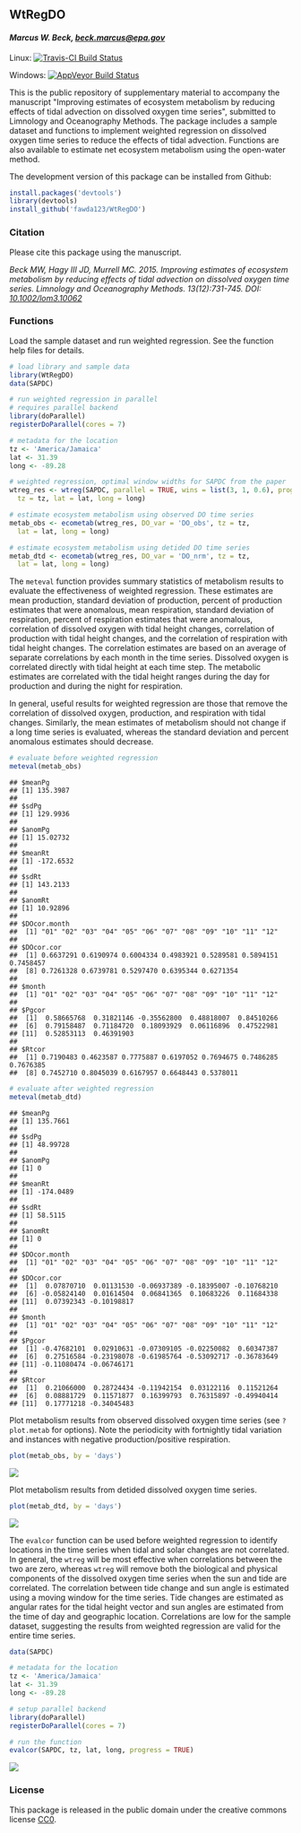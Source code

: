 
## WtRegDO

#### *Marcus W. Beck, beck.marcus@epa.gov*

Linux: [![Travis-CI Build Status](https://travis-ci.org/fawda123/WtRegDO.svg?branch=master)](https://travis-ci.org/fawda123/WtRegDO)

Windows: [![AppVeyor Build Status](https://ci.appveyor.com/api/projects/status/github/fawda123/WtRegDO?branch=master)](https://ci.appveyor.com/project/fawda123/WtRegDO)

This is the public repository of supplementary material to accompany the manuscript "Improving estimates of ecosystem metabolism by reducing effects of tidal advection on dissolved oxygen time series", submitted to Limnology and Oceanography Methods.  The package includes a sample dataset and functions to implement weighted regression on dissolved oxygen time series to reduce the effects of tidal advection.  Functions are also available to estimate net ecosystem metabolism using the open-water method.  

The development version of this package can be installed from Github:


```r
install.packages('devtools')
library(devtools)
install_github('fawda123/WtRegDO')
```

### Citation

Please cite this package using the manuscript.

*Beck MW, Hagy III JD, Murrell MC. 2015. Improving estimates of ecosystem metabolism by reducing effects of tidal advection on dissolved oxygen time series. Limnology and Oceanography Methods. 13(12):731-745. DOI: [10.1002/lom3.10062](http://onlinelibrary.wiley.com/doi/10.1002/lom3.10062/abstract)*

### Functions

Load the sample dataset and run weighted regression.  See the function help files for details.


```r
# load library and sample data
library(WtRegDO)
data(SAPDC)

# run weighted regression in parallel
# requires parallel backend
library(doParallel)
registerDoParallel(cores = 7)

# metadata for the location
tz <- 'America/Jamaica'
lat <- 31.39
long <- -89.28

# weighted regression, optimal window widths for SAPDC from the paper
wtreg_res <- wtreg(SAPDC, parallel = TRUE, wins = list(3, 1, 0.6), progress = TRUE, 
  tz = tz, lat = lat, long = long)

# estimate ecosystem metabolism using observed DO time series
metab_obs <- ecometab(wtreg_res, DO_var = 'DO_obs', tz = tz, 
  lat = lat, long = long)

# estimate ecosystem metabolism using detided DO time series
metab_dtd <- ecometab(wtreg_res, DO_var = 'DO_nrm', tz = tz, 
  lat = lat, long = long)
```

The `meteval` function provides summary statistics of metabolism results to evaluate the effectiveness of weighted regression.  These estimates are mean production, standard deviation of production, percent of production estimates that were anomalous, mean respiration, standard deviation of respiration, percent of respiration estimates that were anomalous, correlation of dissolved oxygen with tidal height changes, correlation of production with tidal height changes, and the correlation of respiration with tidal height changes.  The correlation estimates are based on an average of separate correlations by each month in the time series.  Dissolved oxygen is correlated directly with tidal height at each time step.  The metabolic estimates are correlated with the tidal height ranges during the day for production and during the night for respiration.  

In general, useful results for weighted regression are those that remove the correlation of dissolved oxygen, production, and respiration with tidal changes.  Similarly, the mean estimates of metabolism should not change if a long time series is evaluated, whereas the standard deviation and percent anomalous estimates should decrease.



```r
# evaluate before weighted regression
meteval(metab_obs)
```

```
## $meanPg
## [1] 135.3987
## 
## $sdPg
## [1] 129.9936
## 
## $anomPg
## [1] 15.02732
## 
## $meanRt
## [1] -172.6532
## 
## $sdRt
## [1] 143.2133
## 
## $anomRt
## [1] 10.92896
## 
## $DOcor.month
##  [1] "01" "02" "03" "04" "05" "06" "07" "08" "09" "10" "11" "12"
## 
## $DOcor.cor
##  [1] 0.6637291 0.6190974 0.6004334 0.4983921 0.5289581 0.5894151 0.7458457
##  [8] 0.7261328 0.6739781 0.5297470 0.6395344 0.6271354
## 
## $month
##  [1] "01" "02" "03" "04" "05" "06" "07" "08" "09" "10" "11" "12"
## 
## $Pgcor
##  [1]  0.58665768  0.31821146 -0.35562800  0.48818007  0.84510266
##  [6]  0.79158487  0.71184720  0.18093929  0.06116896  0.47522981
## [11]  0.52853113  0.46391903
## 
## $Rtcor
##  [1] 0.7190483 0.4623587 0.7775887 0.6197052 0.7694675 0.7486285 0.7676385
##  [8] 0.7452710 0.8045039 0.6167957 0.6648443 0.5378011
```

```r
# evaluate after weighted regression
meteval(metab_dtd)
```

```
## $meanPg
## [1] 135.7661
## 
## $sdPg
## [1] 48.99728
## 
## $anomPg
## [1] 0
## 
## $meanRt
## [1] -174.0489
## 
## $sdRt
## [1] 58.5115
## 
## $anomRt
## [1] 0
## 
## $DOcor.month
##  [1] "01" "02" "03" "04" "05" "06" "07" "08" "09" "10" "11" "12"
## 
## $DOcor.cor
##  [1]  0.07870710  0.01131530 -0.06937389 -0.18395007 -0.10768210
##  [6] -0.05824140  0.01614504  0.06841365  0.10683226  0.11684338
## [11]  0.07392343 -0.10198817
## 
## $month
##  [1] "01" "02" "03" "04" "05" "06" "07" "08" "09" "10" "11" "12"
## 
## $Pgcor
##  [1] -0.47682101  0.02910631 -0.07309105 -0.02250082  0.60347387
##  [6]  0.27516584 -0.23198078 -0.61985764 -0.53092717 -0.36783649
## [11] -0.11080474 -0.06746171
## 
## $Rtcor
##  [1]  0.21066000  0.28724434 -0.11942154  0.03122116  0.11521264
##  [6]  0.08881729  0.11571877  0.16399793  0.76315897 -0.49940414
## [11]  0.17771218 -0.34045483
```

Plot metabolism results from observed dissolved oxygen time series (see `?plot.metab` for options).  Note the periodicity with fortnightly tidal variation and instances with negative production/positive respiration.


```r
plot(metab_obs, by = 'days')
```

![](README_files/figure-html/unnamed-chunk-5-1.png)

Plot metabolism results from detided dissolved oxygen time series.


```r
plot(metab_dtd, by = 'days')
```

![](README_files/figure-html/unnamed-chunk-7-1.png)

The `evalcor` function can be used before weighted regression to identify locations in the time series when tidal and solar changes are not correlated.  In general, the `wtreg` will be most effective when correlations between the two are zero, whereas `wtreg` will remove both the biological and physical components of the dissolved oxygen time series when the sun and tide are correlated.   The correlation between tide change and sun angle is estimated using a moving window for the time series.  Tide changes are estimated as angular rates for the tidal height vector and sun angles are estimated from the time of day and geographic location.  Correlations are low for the sample dataset, suggesting the results from weighted regression are valid for the entire time series.


```r
data(SAPDC)

# metadata for the location
tz <- 'America/Jamaica'
lat <- 31.39
long <- -89.28

# setup parallel backend
library(doParallel)
registerDoParallel(cores = 7)

# run the function
evalcor(SAPDC, tz, lat, long, progress = TRUE)
```

![](README_files/figure-html/evalcor_ex.png) 

### License

This package is released in the public domain under the creative commons license [CC0](https://tldrlegal.com/license/creative-commons-cc0-1.0-universal). 
